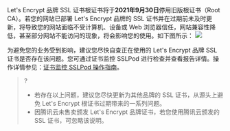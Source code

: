 
Let's Encrypt 品牌 SSL 证书根证书将于**2021年9月30日**停用旧版根证书（Root CA）。若您的网站已部署 Let's Encrypt 品牌的 SSL 证书并在过期前未及时更新，将导致您的网站面临不受计算机、设备或 Web 浏览器信任，网站兼容性降低，甚至部分网站不能访问的现象，将会影响您的使用。如下图所示：
![](https://main.qcloudimg.com/raw/d0ec3d4ac185213d201ebfd5ca048bb8.png)

为避免您的业务受到影响，建议您尽快自查正在使用的 Let's Encrypt 品牌 SSL 证书是否存在该问题。您可通过证书监控 SSLPod 进行检查并查看报告详情。操作详情参见：[证书监控 SSLPod 操作指南](https://cloud.tencent.com/document/product/1084/34883)。

>?
>- 若存在以上问题，建议您尽快更新为其他品牌的 SSL 证书，从源头上避免 Let's Encrypt 根证书过期带来的一系列问题。
>- 因腾讯云未售卖颁发 Let's Encrypt 品牌证书，若您使用腾讯云颁发的 SSL 证书，可忽略该说明。

